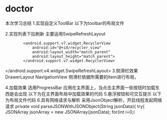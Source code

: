 # doctor
本次学习总结
1.实现自定义ToolBar
以下为toolbar的布局文件
<?xml version="1.0" encoding="utf-8"?>
<menu xmlns:android="http://schemas.android.com/apk/res/android"
    xmlns:app="http://schemas.android.com/apk/res-auto">
    <item
        android:id="@+id/backup"
        android:icon="@drawable/backup"
        android:title="Backup"
        app:showAsAction="always"/>
    <item
        android:id="@+id/delete"
        android:icon="@drawable/delete"
        android:title="Delete"
        app:showAsAction="ifRoom"/>
    <item
        android:id="@+id/settings"
        android:icon="@drawable/settings"
        android:title="Settings"
        app:showAsAction="never"/>

</menu>
2.实现列表下拉刷新 主要运用SwipeRefreshLayout
<?xml version="1.0" encoding="utf-8"?>
<android.support.v4.widget.SwipeRefreshLayout
            android:id="@+id/swipe_refresh"
            android:layout_width="match_parent"
            android:layout_height="match_parent"
            app:layout_behavior="@string/appbar_scrolling_view_behavior">

            <android.support.v7.widget.RecyclerView
                android:id="@+id/recycler_view"
                android:layout_width="match_parent"
                android:layout_height="match_parent">
            </android.support.v7.widget.RecyclerView>
</android.support.v4.widget.SwipeRefreshLayout>
3.侧滑栏效果 DrawerLayout NavigationView
侧滑栏依据所需要的item进行布局，
<?xml version="1.0" encoding="utf-8"?>
<menu xmlns:android="http://schemas.android.com/apk/res/android">
    <group android:checkableBehavior="single">
        <item
            android:id="@+id/nav_message"
            android:icon="@drawable/message"
            android:title="消息中心" />
        <item
            android:id="@+id/nav_remind"
            android:icon="@drawable/remind1"
            android:title="接种提醒" />
        <item
            android:id="@+id/nav_order"
            android:icon="@drawable/online"
            android:title="在线预约" />
        <item
            android:id="@+id/nav_had"
            android:icon="@drawable/had"
            android:title="已种疫苗" />
        <item
            android:id="@+id/nav_yet"
            android:icon="@drawable/yet"
            android:title="未种疫苗" />
        <item
            android:id="@+id/nav_pay"
            android:icon="@drawable/pay2"
            android:title="自费疫苗" />
        <item
            android:id="@+id/nav_ask"
            android:icon="@drawable/place"
            android:title="专业咨询"/>
    </group>
</menu>
4.加载效果 选用ProgressBar 应用在主界面上，当点击主界面一些按钮时加载东西是会出现
以下为在主界面布局中加载效果的代码
<?xml version="1.0" encoding="utf-8"?>
<ProgressBar
            android:id="@+id/progress_bar"
            android:layout_width="match_parent"
            android:layout_height="40dp"
            android:layout_gravity="center"/>
5.悬浮按钮和可交互提示  以下为布局文件代码
<?xml version="1.0" encoding="utf-8"?>
<android.support.design.widget.FloatingActionButton
            android:id="@+id/fab"
            android:layout_width="wrap_content"
            android:layout_height="wrap_content"
            android:layout_gravity="bottom|end"
            android:layout_margin="16dp"
            android:src="@drawable/had"
            app:elevation="8dp"/>
6.具有网络请求与解析   采用JsonObject解析，开启线程发起网络请求
private void parseJSONWithJSONObject(String jsonData){
        try{
            JSONArray jsonArray = new JSONArray(jsonData);
            for(int i=0;i<jsonArray.length();i++){
                JSONObject jsonObject = jsonArray.getJSONObject(i);
                String id = jsonObject.getString("id");
                String name = jsonObject.getString("name");
                String version = jsonObject.getString("version");
                Log.d("MainActivity","id is "+ id);
                Log.d("MainActivity","name id "+ name);
                Log.d("MainActivity","version is "+ version);
            }
        }catch (Exception e){
            e.printStackTrace();
        }
    }
    
            
